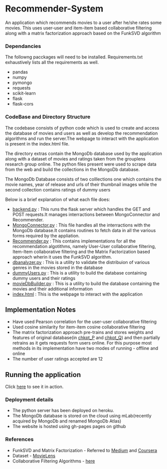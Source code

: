 
# Recommender-System
An application which recommends movies to a user after he/she rates some movies. This uses user-user and item-item based collaborative filtering along with a matrix factorization approach based on the FunkSVD algorithm

### Dependancies

The followng pacckages will need to be installed. Requirements.txt exhaustively lists all the requirements as well.

* pandas
* numpy
* pymongo
* requests
* scikit-learn
* flask
* flask-cors

### CodeBase and Directory Structure

The codebase consists of python code which is used to create and access the database of movies and users as well as develop the recommendation algorithms and run the server.The webpage to interact with the application is present in the index.html file.

The directory extras contain the MongoDb database used by the application along with a dataset of movies and ratings taken from the grouplens research group online. The python files present were used to scrape data from the web and build the collections in the MongoDb database. 

The MongoDb Database consists of two colllections one which contains the movie names, year of release and urls of their thumbnail images
while the second collection contains ratings of dummy users

Below is a brief explanation of what each file does:
* [backend.py](backend.py) : This runs the flask server which handles the GET and POST requests.It manages interractions between MongoConnector and Recommender.
* [MongoConnector.py](MongoConnector.py) : This file handles all the interractions with the MongoDb database.It contains routines to fetch data in all the various forms required by the appliation.
* [Recommender.py](Recommender.py) : This contains implementations for all the recommendation algotithms, namely User-User collaborative filtering, Item-Item collaborative filtering and the Matrix Factorization based approach wherin it uses the FunkSVD algorithm.
* [dbanalyzer.py](Extras/dbanalyzer.py) : This is a utility to validate the distribuion of various genres in the movies stored in the database
* [dummyUsers.py](Extras/dummyUsers.py) : This is a utility to build the database containing dummy users and their ratings
* [movieDbBuilder.py](Extras/movieDbBuilder.py) : This is a utility to build the database containing the movies and their additional information
* [index.html](index.html) : This is the webpage to interact with the application

## Implementation Notes

* Have used Pearson correlation for the user-user collaborative filtering
* Used cosine similarity for item-item cosine collaborative filtering
* The matrix factorization approach pre-trains and stores weights and features of original database(in [chkpt_P](chkpt_P.csv) and [chkpt_Q](chkpt_Q.csv)) and then partially retrains as it gets requests form users online. For this purpose most methods in its implementation have two modes of running - offline and online
* The number of user ratings accepted are 12 

## Running the application

Click [here](https://amehra-github.github.io/Recommender-System/index.html) to see it in action.

### Deployment details

* The python server has been deployed on heroku. 
* The MongoDb database is stored on the cloud using mLab(recently acquired by MongoDb and renamed MongoDb Atlas)
* The website is hosted using gh-pages pages on github

### References

* FunkSVD and Matrix Factorization - Referred to [Medium](https://medium.com/datadriveninvestor/how-funk-singular-value-decomposition-algorithm-work-in-recommendation-engines-36f2fbf62cac) and [Coursera](https://www.coursera.org/learn/matrix-factorization)
* Dataset - [MovieLens](https://grouplens.org/datasets/movielens/)
* Collaborative Filtering Algorithms - [here](https://www.analyticsvidhya.com/blog/2018/06/comprehensive-guide-recommendation-engine-python/)



